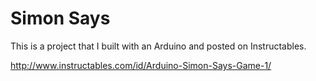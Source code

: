 # Simon Says

This is a project that I built with an Arduino and posted on Instructables.

http://www.instructables.com/id/Arduino-Simon-Says-Game-1/
